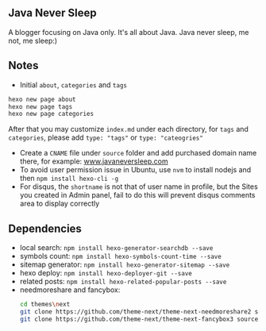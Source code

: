 ## Java Never Sleep

A blogger focusing on Java only. It's all about Java. Java never sleep, me not, me sleep:)

## Notes
* Initial `about`, `categories` and `tags`
```bash
hexo new page about
hexo new page tags
hexo new page categories
```
After that you may customize `index.md` under each directory, for `tags` and `categories`, please add `type: "tags"` or `type: "cateogries"`
* Create a `CNAME` file under `source` folder and add purchased domain name there, for example: www.javaneversleep.com
* To avoid user permission issue in Ubuntu, use `nvm` to install nodejs and then `npm install hexo-cli -g`
* For disqus, the `shortname` is not that of user name in profile, but the Sites you created in Admin panel, fail to do this will prevent disqus comments area to display correctly

## Dependencies
* local search: `npm install hexo-generator-searchdb --save`
* symbols count: `npm install hexo-symbols-count-time --save`
* sitemap generator: `npm install hexo-generator-sitemap --save`
* hexo deploy: `npm install hexo-deployer-git --save`
* related posts: `npm install hexo-related-popular-posts --save`
* needmoreshare and fancybox:
    ```bash
    cd themes\next
    git clone https://github.com/theme-next/theme-next-needmoreshare2 source/lib/needsharebutton
    git clone https://github.com/theme-next/theme-next-fancybox3 source/lib/fancybox
    ```
